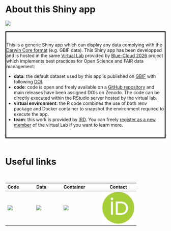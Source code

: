 # About this Shiny app

<!--- # About this Shiny app --->

[<img src="logo_blue-cloud_2026.svg" height="8%">](https://blue-cloud.d4science.org)

<div id="modal" name="modal" style="border:solid">
<br>

This is a generic Shiny app which can display any data complying with the [Darwin Core format](https://dwc.tdwg.org/) (e.g. GBIF data). This Shiny app has been developped and is hosted in the same [Virtual Lab](https://blue-cloud.d4science.org/group/globalfisheriesatlas) provided by 
[Blue-Cloud 2026](https://blue-cloud.d4science.org) project which implements best practices for Open Science and FAIR data management:
* **data**: the default dataset used by this app is published on [GBIF](https://www.gbif.org/) with following [DOI](https://doi.org/10.15468/23m361).
* **code**: code is open and freely available on a [GitHub repository](https://github.com/firms-gta/darwin_core_viewer) and main releases have been assigned DOIs on Zenodo. The code can be directly executed within the RStudio server hosted by the virtual lab. 
* **virtual environment**: the R code combines the use of both renv package and Docker container to snapshot the environment required to execute the app. 
* **team**: this work is provided by [IRD](https://www.ird.fr/).
You can freely [register as a new member](https://blue-cloud.d4science.org/group/globalfisheriesatlas) of the virtual Lab if you want to learn more. 
<br>
</div> 
<br>

 # Useful links
 
 <br>

 
| Code | &nbsp; &nbsp; &nbsp; &nbsp; | Data | &nbsp; &nbsp; &nbsp; &nbsp; | Container | &nbsp; &nbsp; &nbsp; &nbsp; | Contact |
| --- | --- |--- | --- | --- |--- | --- |
| [<img src="github-original-wordmark.svg" height="100px">](https://github.com/firms-gta/darwin_core_viewer) | &nbsp;  &nbsp; &nbsp; &nbsp; | [<img src="logo_gbif.svg" height="100px">](https://doi.org/10.15468/23m361) | &nbsp;  &nbsp; &nbsp; &nbsp; | [<img src="logo_docker.svg" height="100px">](https://github.com/firms-gta/darwin_core_viewer/pkgs/container/darwin_core_viewer) | &nbsp; &nbsp; &nbsp; &nbsp; | [<img src="./www/logo_ORCID.svg" height="100px">](https://orcid.org/0000-0002-3519-6141) | 